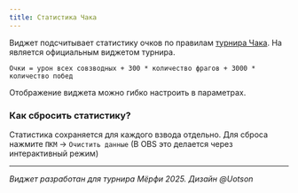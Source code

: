 ```yaml
---
title: Статистика Чака
---
```


Виджет подсчитывает статистику очков по правилам [турнира Чака](https://lebwa.tv/landing/chuck-norris-tournament-2024). На является официальным виджетом турнира.

`Очки = урон всех совзводных + 300 * количество фрагов + 3000 * количество побед`

Отображение виджета можно гибко настроить в параметрах. 

### Как сбросить статистику?
Статистика сохраняется для каждого взвода отдельно. Для сброса нажмите `ПКМ` -> `Очистить данные` (В OBS это делается через интерактивный режим)


---

*Виджет разработан для турнира Мёрфи 2025. Дизайн @Uotson*